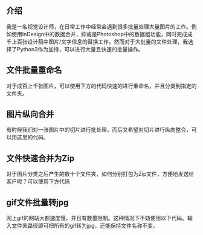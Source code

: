 ## 介绍

我是一名视觉设计师，在日常工作中经常会遇到很多批量处理大量图片的工作。例如使用InDesign中的数据合并，抑或是Photoshop中的数据组功能，同时完成成千上百张设计稿中图片/文字信息的替换工作。然而对于大批量的文件处理，我选择了Python3作为加持，可以进行大量且快速的批量操作。

## 文件批量重命名

对于成百上千张图片，可以使用下方的代码快速的进行重命名，并且分类到指定的文件夹。

## 图片纵向合并

有时候我们对一张图片中的切片进行批处理，而后又希望对切片进行纵向整合，可以用这里的代码。

## 文件快速合并为Zip

对于图片分类之后产生的数十个文件夹，如何分别打包为Zip文件，方便地发送给客户呢？可以使用下方代码

## gif文件批量转jpg

网上gif的网站大都速度慢，并且有数量限制。这种情况下不妨使用以下代码。输入文件夹路径即可把所有的gif转为jpg，还能保持文件名称不变。

